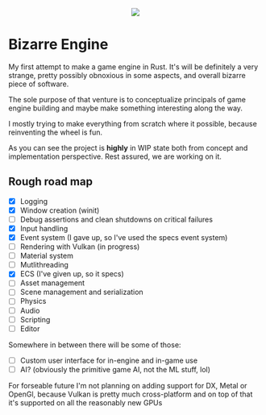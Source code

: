 <p align="center">
  <img src="https://github.com/nightingazer/bizarre-engine-rust/assets/80068087/1a2685a4-7609-409d-b07c-fb6d39552e32">
</p>

# Bizarre Engine #

My first attempt to make a game engine in Rust. It's will be definitely a very
strange, pretty possibly obnoxious in some aspects, and overall bizarre piece of
software.

The sole purpose of that venture is to conceptualize principals of game engine
building and maybe make something interesting along the way.

I mostly trying to make everything from scratch where it possible, because
reinventing the wheel is fun.

As you can see the project is **highly** in WIP state both from concept and
implementation perspective. Rest assured, we are working on it.

## Rough road map ##

- [x] Logging
- [x] Window creation (winit)
- [ ] Debug assertions and clean shutdowns on critical failures
- [x] Input handling
- [x] Event system (I gave up, so I've used the specs event system)
- [ ] Rendering with Vulkan (in progress)
- [ ] Material system
- [ ] Mutlithreading
- [x] ECS (I've given up, so it specs)
- [ ] Asset management
- [ ] Scene management and serialization
- [ ] Physics
- [ ] Audio
- [ ] Scripting
- [ ] Editor

Somewhere in between there will be some of those:

- [ ] Custom user interface for in-engine and in-game use
- [ ] AI? (obviously the primitive game AI, not the ML stuff, lol)

For forseable future I'm not planning on adding support for DX, Metal or OpenGl,
because Vulkan is pretty much cross-platform and on top of that it's supported
on all the reasonably new GPUs
